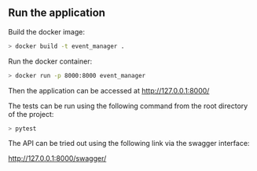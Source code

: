 ## Run the application

Build the docker image:
```bash
> docker build -t event_manager .
``` 

Run the docker container:
```bash
> docker run -p 8000:8000 event_manager
```

Then the application can be accessed at http://127.0.0.1:8000/

The tests can be run using the following command from the root directory of the project:

```bash
> pytest
```

The API can be tried out using the following link via the swagger interface:

http://127.0.0.1:8000/swagger/
